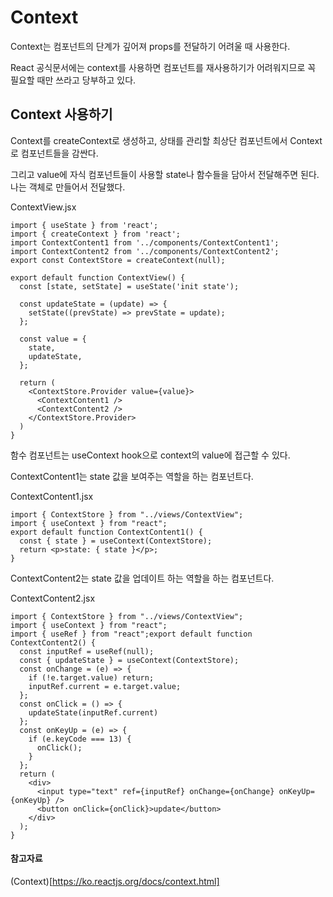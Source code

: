 # Context

Context는 컴포넌트의 단계가 깊어져 props를 전달하기 어려울 때 사용한다.

React 공식문서에는 context를 사용하면 컴포넌트를 재사용하기가 어려워지므로 꼭 필요할 때만 쓰라고 당부하고 있다.

## Context 사용하기

Context를 createContext로 생성하고, 상태를 관리할 최상단 컴포넌트에서 Context로 컴포넌트들을 감싼다.

그리고 value에 자식 컴포넌트들이 사용할 state나 함수들을 담아서 전달해주면 된다. 나는 객체로 만들어서 전달했다.

ContextView.jsx
```
import { useState } from 'react';
import { createContext } from 'react';
import ContextContent1 from '../components/ContextContent1';
import ContextContent2 from '../components/ContextContent2';
export const ContextStore = createContext(null);

export default function ContextView() {
  const [state, setState] = useState('init state');

  const updateState = (update) => {
    setState((prevState) => prevState = update);
  };

  const value = {
    state,
    updateState,
  };

  return (
    <ContextStore.Provider value={value}>
      <ContextContent1 />
      <ContextContent2 />
    </ContextStore.Provider>
  )
}
```

함수 컴포넌트는 useContext hook으로 context의 value에 접근할 수 있다.

ContextContent1는 state 값을 보여주는 역할을 하는 컴포넌트다.

ContextContent1.jsx

```
import { ContextStore } from "../views/ContextView";
import { useContext } from "react";
export default function ContextContent1() {
  const { state } = useContext(ContextStore);
  return <p>state: { state }</p>;
}
```

ContextContent2는 state 값을 업데이트 하는 역할을 하는 컴포넌트다.

ContextContent2.jsx

```
import { ContextStore } from "../views/ContextView";
import { useContext } from "react";
import { useRef } from "react";export default function ContextContent2() {
  const inputRef = useRef(null);
  const { updateState } = useContext(ContextStore);
  const onChange = (e) => {
    if (!e.target.value) return;
    inputRef.current = e.target.value;
  };
  const onClick = () => {
    updateState(inputRef.current)
  };
  const onKeyUp = (e) => {
    if (e.keyCode === 13) {
      onClick();
    }
  };
  return (
    <div>
      <input type="text" ref={inputRef} onChange={onChange} onKeyUp={onKeyUp} />
      <button onClick={onClick}>update</button>
    </div>
  );
}
```

#### 참고자료

(Context)[https://ko.reactjs.org/docs/context.html]